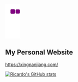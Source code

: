 ![snake gif](https://github.com/RicardoChaseCo/RicardoChaseCo/blob/output/github-contribution-grid-snake.gif)
  
## My Personal Website

https://xingnanjiang.com/

[![Ricardo's GitHub stats](https://github-readme-stats.vercel.app/api?username=RicardoChaseCo)](https://github.com/anuraghazra/github-readme-stats)
